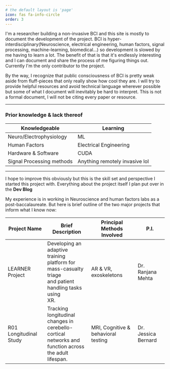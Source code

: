```yaml
---
# the default layout is 'page'
icon: fas fa-info-circle
order: 3
---
```


I'm a researcher building a non-invasive BCI and this site is mostly to document the development of the project. BCI is hyper-interdisciplinary(Neuroscience, electrical engineering, human factors, signal processing, machine-learning, biomedical...) so development is slowed by me having to learn a lot. The benefit of that is that it's endlessly interesting and I can document and share the process of me figuring things out. Currently I'm the only contributor to the project.

By the way, I recognize that public consciousness of BCI is pretty weak aside from fluff-pieces that only really show how cool they are. I will try to provide helpful resources and avoid technical language wherever possible but some of what I document will inevitably be hard to interpret. This is not a formal document, I will not be citing every paper or resource.

---
### Prior knowledge & lack thereof

| Knowledgeable                      | Learning          |
| --------------------------------- | ----------------  |
| Neuro/Electrophysiology           | ML                |
| Human Factors                     | Electrical Engineering    |
| Hardware & Software               | CUDA              |
| Signal Processing methods         | Anything remotely invasive lol

---
I hope to improve this obviously but this is the skill set and perspective I started this project with. Everything about the project itself I plan put over in the **Dev Blog**


My experience is in working in Neuroscience and human factors labs as a post-baccalaureate. But here is brief outline of the two major projects that inform what I know now:

| Project Name             | Brief Description       | Principal Methods Involved          | P.I.                  |
| ------------------------ | ----------------  | ------------------------------------|---------------------- |
| LEARNER Project          | Developing an adaptive training <br>platform for mass-casualty triage <br>and patient handling tasks using <br>XR.                  | AR & VR, exoskeletons               | Dr. Ranjana Mehta     |
| R01 Longitudinal Study  | Tracking longitudinal changes in <br>cerebello-cortical networks and <br>function across the adult lifespan.                       | MRI, Cognitive & behavioral testing | Dr. Jessica Bernard   |
